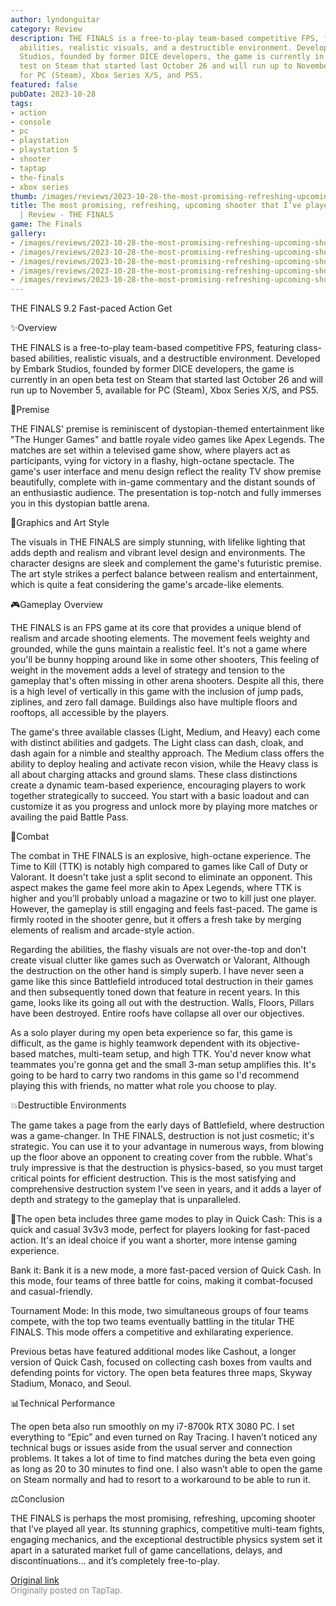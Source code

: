 ```yaml
---
author: lyndonguitar
category: Review
description: THE FINALS is a free-to-play team-based competitive FPS, featuring class-based
  abilities, realistic visuals, and a destructible environment. Developed by Embark
  Studios, founded by former DICE developers, the game is currently in an open beta
  test on Steam that started last October 26 and will run up to November 5, available
  for PC (Steam), Xbox Series X/S, and PS5.
featured: false
pubDate: 2023-10-28
tags:
- action
- console
- pc
- playstation
- playstation 5
- shooter
- taptap
- the-finals
- xbox series
thumb: /images/reviews/2023-10-28-the-most-promising-refreshing-upcoming-shooter-that-ive-played-all-year--review---the-fin-0.avif
title: The most promising, refreshing, upcoming shooter that I’ve played all year
  | Review - THE FINALS
game: The Finals
gallery:
- /images/reviews/2023-10-28-the-most-promising-refreshing-upcoming-shooter-that-ive-played-all-year--review---the-fin-0.avif
- /images/reviews/2023-10-28-the-most-promising-refreshing-upcoming-shooter-that-ive-played-all-year--review---the-fin-1.avif
- /images/reviews/2023-10-28-the-most-promising-refreshing-upcoming-shooter-that-ive-played-all-year--review---the-fin-2.avif
- /images/reviews/2023-10-28-the-most-promising-refreshing-upcoming-shooter-that-ive-played-all-year--review---the-fin-3.avif
- /images/reviews/2023-10-28-the-most-promising-refreshing-upcoming-shooter-that-ive-played-all-year--review---the-fin-4.avif
---
```

THE FINALS
9.2
Fast-paced
Action
Get

✨Overview

THE FINALS is a free-to-play team-based competitive FPS, featuring class-based abilities, realistic visuals, and a destructible environment. Developed by Embark Studios, founded by former DICE developers, the game is currently in an open beta test on Steam that started last October 26 and will run up to November 5, available for PC (Steam), Xbox Series X/S, and PS5.

📖Premise

THE FINALS' premise is reminiscent of dystopian-themed entertainment like "The Hunger Games" and battle royale video games like Apex Legends. The matches are set within a televised game show, where players act as participants, vying for victory in a flashy, high-octane spectacle. The game's user interface and menu design reflect the reality TV show premise beautifully, complete with in-game commentary and the distant sounds of an enthusiastic audience. The presentation is top-notch and fully immerses you in this dystopian battle arena.

🎨Graphics and Art Style

The visuals in THE FINALS are simply stunning, with lifelike lighting that adds depth and realism and vibrant level design and environments. The character designs are sleek and complement the game's futuristic premise. The art style strikes a perfect balance between realism and entertainment, which is quite a feat considering the game's arcade-like elements.

🎮Gameplay Overview

THE FINALS is an FPS game at its core that provides a unique blend of realism and arcade shooting elements. The movement feels weighty and grounded, while the guns maintain a realistic feel. It's not a game where you'll be bunny hopping around like in some other shooters, This feeling of weight in the movement adds a level of strategy and tension to the gameplay that's often missing in other arena shooters. Despite all this, there is a high level of vertically in this game with the inclusion of jump pads, ziplines, and zero fall damage. Buildings also have multiple floors and rooftops, all accessible by the players.

The game's three available classes (Light, Medium, and Heavy) each come with distinct abilities and gadgets. The Light class can dash, cloak, and dash again for a nimble and stealthy approach. The Medium class offers the ability to deploy healing and activate recon vision, while the Heavy class is all about charging attacks and ground slams. These class distinctions create a dynamic team-based experience, encouraging players to work together strategically to succeed. You start with a basic loadout and can customize it as you progress and unlock more by playing more matches or availing the paid Battle Pass.

🔫Combat

The combat in THE FINALS is an explosive, high-octane experience. The Time to Kill (TTK) is notably high compared to games like Call of Duty or Valorant. It doesn't take just a split second to eliminate an opponent. This aspect makes the game feel more akin to Apex Legends, where TTK is higher and you’ll probably unload a magazine or two to kill just one player. However, the gameplay is still engaging and feels fast-paced. The game is firmly rooted in the shooter genre, but it offers a fresh take by merging elements of realism and arcade-style action.

Regarding the abilities, the flashy visuals are not over-the-top and don't create visual clutter like games such as Overwatch or Valorant, Although the destruction on the other hand is simply superb. I have never seen a game like this since Battlefield introduced total destruction in their games and then subsequently toned down that feature in recent years. In this game, looks like its going all out with the destruction. Walls, Floors, Pillars have been destroyed. Entire roofs have collapse all over our objectives.

As a solo player during my open beta experience so far, this game is difficult, as the game is highly teamwork dependent with its objective-based matches, multi-team setup, and high TTK. You'd never know what teammates you're gonna get and the small 3-man setup amplifies this. It's going to be hard to carry two randoms in this game so I'd recommend playing this with friends, no matter what role you choose to play.

💥Destructible Environments

The game takes a page from the early days of Battlefield, where destruction was a game-changer. In THE FINALS, destruction is not just cosmetic; it's strategic. You can use it to your advantage in numerous ways, from blowing up the floor above an opponent to creating cover from the rubble. What's truly impressive is that the destruction is physics-based, so you must target critical points for efficient destruction. This is the most satisfying and comprehensive destruction system I've seen in years, and it adds a layer of depth and strategy to the gameplay that is unparalleled.

📜The open beta includes three game modes to play in
Quick Cash: This is a quick and casual 3v3v3 mode, perfect for players looking for fast-paced action. It's an ideal choice if you want a shorter, more intense gaming experience.

Bank it: Bank it is a new mode, a more fast-paced version of Quick Cash. In this mode, four teams of three battle for coins, making it combat-focused and casual-friendly.

Tournament Mode: In this mode, two simultaneous groups of four teams compete, with the top two teams eventually battling in the titular THE FINALS. This mode offers a competitive and exhilarating experience.

Previous betas have featured additional modes like Cashout, a longer version of Quick Cash, focused on collecting cash boxes from vaults and defending points for victory. The open beta features three maps, Skyway Stadium, Monaco, and Seoul.

📊Technical Performance

The open beta also run smoothly on my i7-8700k RTX 3080 PC. I set everything to “Epic” and even turned on Ray Tracing. I haven’t noticed any technical bugs or issues aside from the usual server and connection problems. It takes a lot of time to find matches during the beta even going as long as 20 to 30 minutes to find one. I also wasn’t able to open the game on Steam normally and had to resort to a workaround to be able to run it.

⚖️Conclusion

THE FINALS is perhaps the most promising, refreshing, upcoming shooter that I’ve played all year. Its stunning graphics, competitive multi-team fights, engaging mechanics, and the exceptional destructible physics system set it apart in a saturated market full of game cancellations, delays, and discontinuations… and it’s completely free-to-play.

[Original link](https://www.taptap.io/post/6481959)<br><span style="font-size: 0.95em; color: #888;">Originally posted on TapTap.</span>